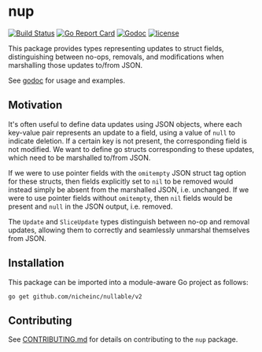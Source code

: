 # nup

[![Build Status](https://github.com/nicheinc/nullable/actions/workflows/ci.yml/badge.svg)](https://github.com/nicheinc/nullable/actions/workflows/ci.yml)
[![Go Report Card](https://goreportcard.com/badge/github.com/nicheinc/nullable)](https://goreportcard.com/report/github.com/nicheinc/nullable)
[![Godoc](https://godoc.org/github.com/nicheinc/nullable?status.svg)](https://godoc.org/github.com/nicheinc/nullable) 
[![license](https://img.shields.io/github/license/nicheinc/nullable.svg?cacheSeconds=2592000)](LICENSE)

This package provides types representing updates to struct fields,
distinguishing between no-ops, removals, and modifications when marshalling
those updates to/from JSON.

See [godoc](https://pkg.go.dev/github.com/nicheinc/nullable/v2) for usage and
examples.

## Motivation

It's often useful to define data updates using JSON objects, where each
key-value pair represents an update to a field, using a value of `null` to
indicate deletion. If a certain key is not present, the corresponding field is
not modified. We want to define go structs corresponding to these updates, which
need to be marshalled to/from JSON.

If we were to use pointer fields with the `omitempty` JSON struct tag option for
these structs, then fields explicitly set to `nil` to be removed would instead
simply be absent from the marshalled JSON, i.e. unchanged. If we were to use
pointer fields without `omitempty`, then `nil` fields would be present and
`null` in the JSON output, i.e. removed.

The `Update` and `SliceUpdate` types distinguish between no-op and removal
updates, allowing them to correctly and seamlessly unmarshal themselves from
JSON.

## Installation

This package can be imported into a module-aware Go project as follows:

`go get github.com/nicheinc/nullable/v2`

## Contributing

See [CONTRIBUTING.md](CONTRIBUTING.md) for details on contributing to the `nup`
package.
